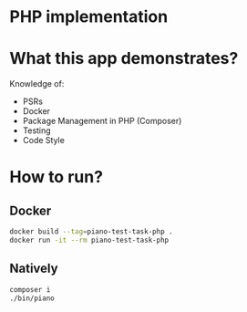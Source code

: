 # PHP implementation

# What this app demonstrates?

Knowledge of:
* PSRs
* Docker
* Package Management in PHP (Composer)
* Testing
* Code Style

# How to run?

## Docker

```bash
docker build --tag=piano-test-task-php .
docker run -it --rm piano-test-task-php
```

## Natively

```bash
composer i
./bin/piano
```
